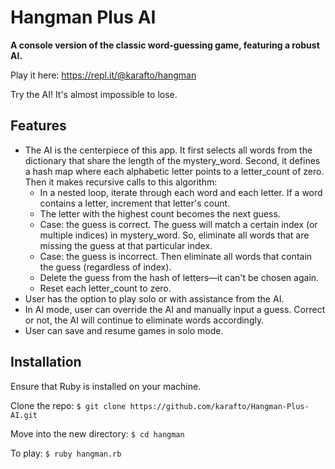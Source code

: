 # Hangman Plus AI

**A console version of the classic word-guessing game, featuring a robust AI.**

Play it here: https://repl.it/@karafto/hangman

Try the AI! It's almost impossible to lose.

## Features

* The AI is the centerpiece of this app. It first selects all words from the dictionary that share the length of the mystery_word. Second, it defines a hash map where each alphabetic letter points to a letter_count of zero. Then it makes recursive calls to this algorithm:
  * In a nested loop, iterate through each word and each letter. If a word contains a letter, increment that letter's count.
  * The letter with the highest count becomes the next guess.
  * Case: the guess is correct. The guess will match a certain index (or multiple indices) in mystery_word. So, eliminate all words that are missing the guess at that particular index.
  * Case: the guess is incorrect. Then eliminate all words that contain the guess (regardless of index).
  * Delete the guess from the hash of letters—it can't be chosen again.
  * Reset each letter_count to zero.
* User has the option to play solo or with assistance from the AI.
* In AI mode, user can override the AI and manually input a guess. Correct or not, the AI will continue to eliminate words accordingly.
* User can save and resume games in solo mode.

## Installation

Ensure that Ruby is installed on your machine.

Clone the repo: `$ git clone https://github.com/karafto/Hangman-Plus-AI.git`

Move into the new directory: `$ cd hangman`

To play: `$ ruby hangman.rb`